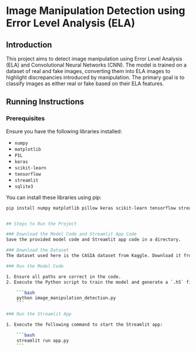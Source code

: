 # Image Manipulation Detection using Error Level Analysis (ELA)

## Introduction

This project aims to detect image manipulation using Error Level Analysis (ELA) and Convolutional Neural Networks (CNN). The model is trained on a dataset of real and fake images, converting them into ELA images to highlight discrepancies introduced by manipulation. The primary goal is to classify images as either real or fake based on their ELA features.

## Running Instructions

### Prerequisites

Ensure you have the following libraries installed:
- `numpy`
- `matplotlib`
- `PIL`
- `keras`
- `scikit-learn`
- `tensorflow`
- `streamlit`
- `sqlite3`

You can install these libraries using pip:

```bash
pip install numpy matplotlib pillow keras scikit-learn tensorflow streamlit sqlite3


## Steps to Run the Project

### Download the Model Code and Streamlit App Code
Save the provided model code and Streamlit app code in a directory.

### Download the Dataset
The dataset used here is the CASIA dataset from Kaggle. Download it from [this link](https://www.kaggle.com/datasets/sophatvathana/casia-dataset) and extract it.

### Run the Model Code

1. Ensure all paths are correct in the code.
2. Execute the Python script to train the model and generate a `.h5` file:

    ```bash
    python image_manipulation_detection.py
    ```

### Run the Streamlit App

1. Execute the following command to start the Streamlit app:

    ```bash
    streamlit run app.py
    ```

